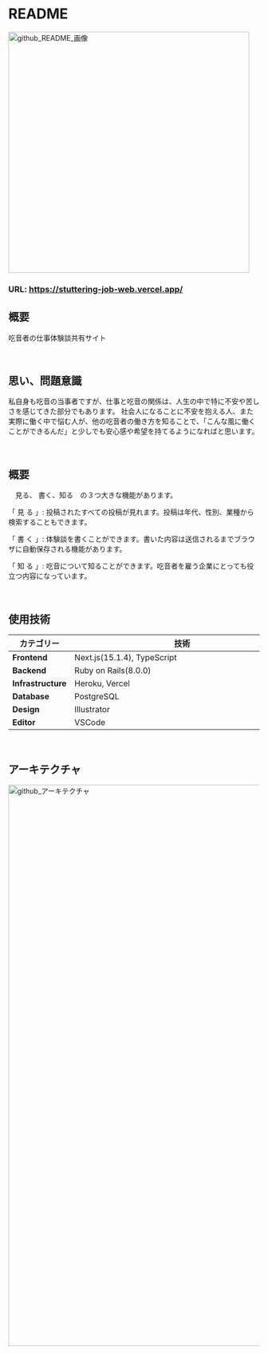 # README

<img width="483" alt="github_README_画像" src="https://github.com/user-attachments/assets/966d9bc6-5115-4778-a3c4-f9bc5e7e8d3b" />

### URL: https://stuttering-job-web.vercel.app/

## 概要

吃音者の仕事体験談共有サイト

<br>

## 思い、問題意識

私自身も吃音の当事者ですが、仕事と吃音の関係は、人生の中で特に不安や苦しさを感じてきた部分でもあります。
社会人になることに不安を抱える人、また実際に働く中で悩む人が、他の吃音者の働き方を知ることで、「こんな風に働くことができるんだ」と少しでも安心感や希望を持てるようになればと思います。

<br>

## 概要

　見る、 書く、知る　の３つ大きな機能があります。

「 見 る 」: 投稿されたすべての投稿が見れます。投稿は年代、性別、業種から検索することもできます。

「 書 く 」: 体験談を書くことができます。書いた内容は送信されるまでブラウザに自動保存される機能があります。

「 知 る 」: 吃音について知ることができます。吃音者を雇う企業にとっても役立つ内容になっています。

<br>

## 使用技術
| カテゴリー　　            | 技術　　　　　　　　　　　　　　　　　　　　　　　　　　   |
|---------------------|------------------- |
| **Frontend**       | Next.js(15.1.4), TypeScript  |
| **Backend**        | Ruby on Rails(8.0.0)       |
| **Infrastructure** | Heroku, Vercel      |
| **Database**       | PostgreSQL          |
| **Design**         | Illustrator         |
| **Editor**         | VSCode              |

<br>

## アーキテクチャ
<img width="1125" alt="github_アーキテクチャ" src="https://github.com/user-attachments/assets/fef61b0c-ab6b-45fb-b4fd-30d7efd675a2" />
